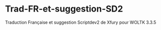 Trad-FR-et-suggestion-SD2
=========================

Traduction Française et suggestion Scriptdev2 de Xfury pour WOLTK 3.3.5